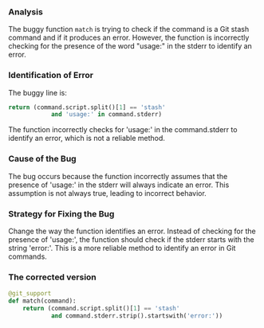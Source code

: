 ### Analysis
The buggy function `match` is trying to check if the command is a Git stash command and if it produces an error. However, the function is incorrectly checking for the presence of the word "usage:" in the stderr to identify an error.

### Identification of Error
The buggy line is:
```python
return (command.script.split()[1] == 'stash'
            and 'usage:' in command.stderr)
```
The function incorrectly checks for 'usage:' in the command.stderr to identify an error, which is not a reliable method.

### Cause of the Bug
The bug occurs because the function incorrectly assumes that the presence of 'usage:' in the stderr will always indicate an error. This assumption is not always true, leading to incorrect behavior.

### Strategy for Fixing the Bug
Change the way the function identifies an error. Instead of checking for the presence of 'usage:', the function should check if the stderr starts with the string 'error:'. This is a more reliable method to identify an error in Git commands.

### The corrected version
```python
@git_support
def match(command):
    return (command.script.split()[1] == 'stash'
            and command.stderr.strip().startswith('error:'))
```